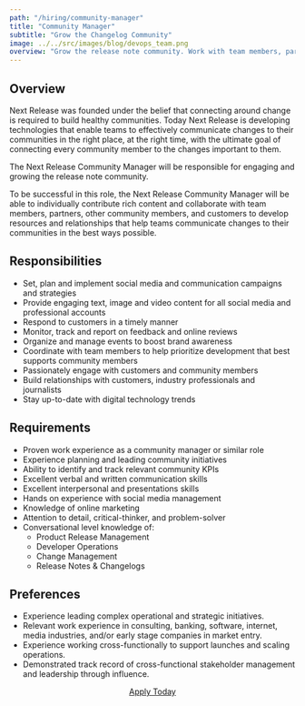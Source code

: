 ```yaml
---
path: "/hiring/community-manager"
title: "Community Manager"
subtitle: "Grow the Changelog Community"
image: ../../src/images/blog/devops_team.png
overview: "Grow the release note community. Work with team members, partners, and customers to develop resources and relationships that help teams communicate changes to their communities in the best ways possible."
---
```


## Overview

Next Release was founded under the belief that connecting around
change is required to build healthy communities. Today Next Release
is developing technologies that enable teams to effectively communicate
changes to their communities in the right place, at the right time, with
the ultimate goal of connecting every community member to the changes
important to them.

The Next Release Community Manager will be responsible for engaging and growing
the release note community.

To be successful in this role, the Next Release Community Manager
will be able to individually contribute rich content and collaborate
with team members, partners, other community members, and customers
to develop resources and relationships that help teams communicate
changes to their communities in the best ways possible.

## Responsibilities

-   Set, plan and implement social media and communication campaigns and strategies
-   Provide engaging text, image and video content for all social media and professional accounts
-   Respond to customers in a timely manner
-   Monitor, track and report on feedback and online reviews
-   Organize and manage events to boost brand awareness
-   Coordinate with team members to help prioritize development that best supports community members
-   Passionately engage with customers and community members
-   Build relationships with customers, industry professionals and journalists
-   Stay up-to-date with digital technology trends

## Requirements

-   Proven work experience as a community manager or similar role
-   Experience planning and leading community initiatives
-   Ability to identify and track relevant community KPIs
-   Excellent verbal and written communication skills
-   Excellent interpersonal and presentations skills
-   Hands on experience with social media management
-   Knowledge of online marketing
-   Attention to detail, critical-thinker, and problem-solver
-   Conversational level knowledge of:
    -   Product Release Management
    -   Developer Operations
    -   Change Management
    -   Release Notes & Changelogs

## Preferences

-   Experience leading complex operational and strategic initiatives.
-   Relevant work experience in consulting, banking, software, internet, media industries, and/or early stage companies in market entry.
-   Experience working cross-functionally to support launches and scaling operations.
-   Demonstrated track record of cross-functional stakeholder management and leadership through influence.

<p style="text-align: center;"><a href="mailto:hello@nextrelease.io?subject=Community Manager">Apply Today</a></p>
